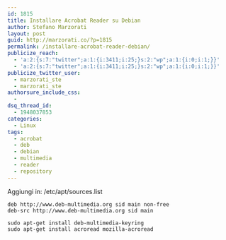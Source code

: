 ```yaml
---
id: 1815
title: Installare Acrobat Reader su Debian
author: Stefano Marzorati
layout: post
guid: http://marzorati.co/?p=1815
permalink: /installare-acrobat-reader-debian/
publicize_reach:
  - 'a:2:{s:7:"twitter";a:1:{i:3411;i:25;}s:2:"wp";a:1:{i:0;i:1;}}'
  - 'a:2:{s:7:"twitter";a:1:{i:3411;i:25;}s:2:"wp";a:1:{i:0;i:1;}}'
publicize_twitter_user:
  - marzorati_ste
  - marzorati_ste
authorsure_include_css:
  - 
dsq_thread_id:
  - 1948037853
categories:
  - Linux
tags:
  - acrobat
  - deb
  - debian
  - multimedia
  - reader
  - repository
---
```

Aggiungi in: /etc/apt/sources.list   

`deb http://www.deb-multimedia.org sid main non-free`   
`deb-src http://www.deb-multimedia.org sid main`

`sudo apt-get install deb-multimedia-keyring`   
`sudo apt-get install acroread mozilla-acroread`